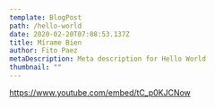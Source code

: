 ```yaml
---
template: BlogPost
path: /hello-world
date: 2020-02-20T07:08:53.137Z
title: Mírame Bien
author: Fito Paez
metaDescription: Meta description for Hello World
thumbnail: ""
---
```





https://www.youtube.com/embed/tC_p0KJCNow